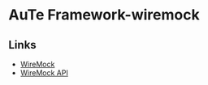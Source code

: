 # AuTe Framework-wiremock #

## Links ##

* [WireMock](http://wiremock.org/)
* [WireMock API](http://wiremock.org/docs/api/)